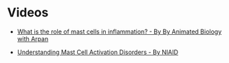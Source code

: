 # Videos

* [What is the role of mast cells in inflammation? - By By Animated Biology with Arpan](what-is-the-role-of-mast-cells-in-inflammation)

* [Understanding Mast Cell Activation Disorders - By NIAID](understanding-mast-cell-activation-disorders-by-niaid)
